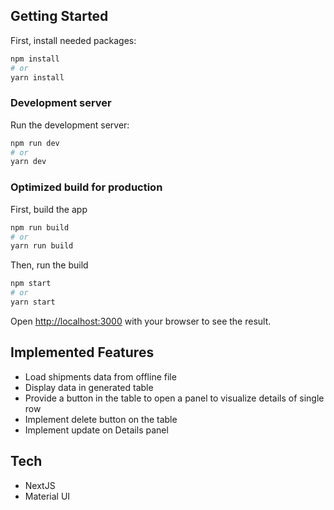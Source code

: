 ## Getting Started

First, install needed packages:

```bash
npm install
# or
yarn install
```

### Development server

Run the development server:

```bash
npm run dev
# or
yarn dev
```

### Optimized build for production

First, build the app

```bash
npm run build
# or 
yarn run build
```

Then, run the build

```bash
npm start
# or
yarn start
```

Open [http://localhost:3000](http://localhost:3000) with your browser to see the result.

## Implemented Features

- Load shipments data from offline file
- Display data in generated table
- Provide a button in the table to open a panel to visualize details of single row
- Implement delete button on the table
- Implement update on Details panel

## Tech

- NextJS
- Material UI


